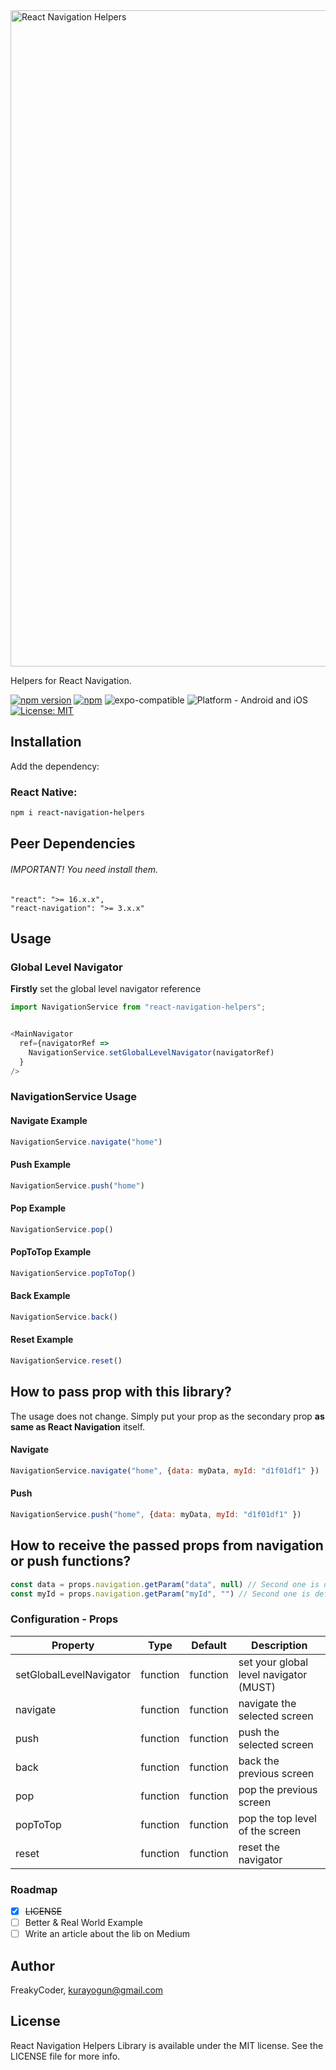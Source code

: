 <img alt="React Navigation Helpers" src="https://github.com/WrathChaos/react-navigation-helpers/blob/master/assets/logo.png" width="1050"/>

Helpers for React Navigation.

[![npm version](https://img.shields.io/npm/v/react-navigation-helpers.svg?style=for-the-badge)](https://www.npmjs.com/package/react-navigation-helpers)
[![npm](https://img.shields.io/npm/dt/react-navigation-helpers.svg?style=for-the-badge)](https://www.npmjs.com/package/react-navigation-helpers)
![expo-compatible](https://img.shields.io/badge/Expo-compatible-9cf.svg?style=for-the-badge)
![Platform - Android and iOS](https://img.shields.io/badge/platform-Android%20%7C%20iOS-blue.svg?style=for-the-badge)
[![License: MIT](https://img.shields.io/badge/License-MIT-green.svg?style=for-the-badge)](https://opensource.org/licenses/MIT)

## Installation

Add the dependency:

### React Native:

```ruby
npm i react-navigation-helpers
```

## Peer Dependencies

###### IMPORTANT! You need install them.

```
"react": ">= 16.x.x",
"react-navigation": ">= 3.x.x"
```

## Usage

### Global Level Navigator

<b>Firstly</b> set the global level navigator reference

```js
import NavigationService from "react-navigation-helpers";


<MainNavigator
  ref={navigatorRef =>
    NavigationService.setGlobalLevelNavigator(navigatorRef)
  }
/>
```

### NavigationService Usage

#### Navigate Example

```js
NavigationService.navigate("home")
```

#### Push Example

```js
NavigationService.push("home")
```

#### Pop Example

```js
NavigationService.pop()
```

#### PopToTop Example

```js
NavigationService.popToTop()
```

#### Back Example

```js
NavigationService.back()
```


#### Reset Example

```js
NavigationService.reset()
```

## How to pass prop with this library?

The usage does not change. Simply put your prop as the secondary prop **as same as React Navigation** itself.

#### Navigate
```js
NavigationService.navigate("home", {data: myData, myId: "d1f01df1" })
```

#### Push
```js
NavigationService.push("home", {data: myData, myId: "d1f01df1" })
```


## How to receive the passed props from navigation or push functions?

```js
const data = props.navigation.getParam("data", null) // Second one is default value
const myId = props.navigation.getParam("myId", "") // Second one is default value
```

### Configuration - Props

| Property                |   Type   | Default  | Description                            |
| ----------------------- | :------: | :------: | -------------------------------------- |
| setGlobalLevelNavigator | function | function | set your global level navigator (MUST) |
| navigate                | function | function | navigate the selected screen           |
| push                    | function | function | push the selected screen               |
| back                    | function | function | back the previous screen               |
| pop                     | function | function | pop the previous screen                |
| popToTop                | function | function | pop the top level of the screen        |
| reset                   | function | function | reset the navigator                    |


### Roadmap

- [x] ~~LICENSE~~
- [ ] Better & Real World Example
- [ ] Write an article about the lib on Medium

## Author

FreakyCoder, kurayogun@gmail.com

## License

React Navigation Helpers Library is available under the MIT license. See the LICENSE file for more info.
